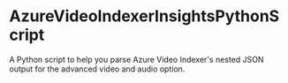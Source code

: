 # AzureVideoIndexerInsightsPythonScript
A Python script to help you parse Azure Video Indexer's nested JSON output for the advanced video and audio option.
